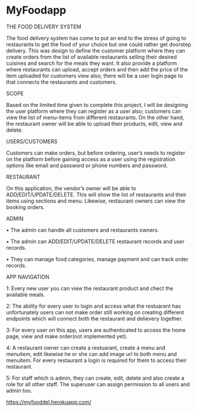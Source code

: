 # MyFoodapp


THE FOOD DELIVERY SYSTEM

The food delivery system has come to put an end to the stress of going to restaurants to get the food of your choice but one could rather get doorstep delivery. This was design to define the customer platform where they can create orders from the list of available restaurants selling their desired cuisines and search for the meals they want. It also provide a platform where restaurants can upload, accept orders and then add the price of the item uploaded for customers view also; there will be a user login page to that connects the restaurants and customers. 

SCOPE

Based on the limited time given to complete this project, I will be designing the user platform where they can register as a user also; customers can view the list of menu-items from different restaurants. On the other hand, the restaurant owner will be able to upload their products, edit, view and delete.

USERS/CUSTOMERS

Customers can make orders, but before ordering, user’s needs to register on the platform before gaining access as a user using the registration options like email and password or phone numbers and password.

RESTAURANT

On this application, the vendor’s owner will be able to ADD/EDIT/UPDATE/DELETE. This will show the list of restaurants and their items using sections and menu. Likewise, restaurant owners can view the booking orders.

ADMIN

•         The admin can handle all customers and restaurants owners.

•         The admin can ADD/EDIT/UPDATE/DELETE restaurant records and user records.

•         They can manage food categories, manage payment and can track order records.
 
APP NAVIGATION

1: Every new user you can view the restaurant product and chect the available meals.

2: The ability for every user to login and access what the restuarant has unfortunately users can not make order still working on creating different endpoints which will connect both the restaurant and delievery together.

3: For every user on this app, users are authenticated to access the home page, view and make order(not implemented yet).

4: A restaurant owner can create a restuarant, create a menu and menuitem, edit likewise he or she can add image url to both menu and menuitem. For every restaurant a login is required for them to access their restaurant.

5: For staff which is admin, they can create, edit, delete and also create a role for all other staff.
The superuser can assign permission to all users and admin too.

https://myfooddel.herokuapp.com/



